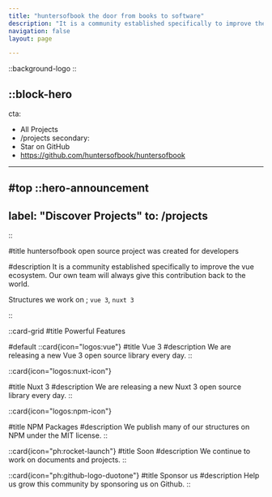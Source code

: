 ```yaml
---
title: "huntersofbook the door from books to software"
description: "It is a community established specifically to improve the vue ecosystem. Our own team will always give this contribution back to the world."
navigation: false
layout: page

---
```



::background-logo
::


::block-hero
---
cta:
  - All Projects
  - /projects
secondary:
  - Star on GitHub
  - https://github.com/huntersofbook/huntersofbook
---

#top
  ::hero-announcement
  ---
  label: "Discover Projects"
  to: /projects
  ---
  ::

#title
huntersofbook open source project was created for developers

#description
It is a community established specifically to improve the vue ecosystem. Our own team will always give this contribution back to the world.

Structures we work on ; `vue 3`, `nuxt 3`

::


::card-grid
#title
Powerful Features


#default
  ::card{icon="logos:vue"}
  #title
  Vue 3
  #description
  We are releasing a new Vue 3 open source library every day.
  ::

  ::card{icon="logos:nuxt-icon"}

  #title
  Nuxt 3
  #description
  We are releasing a new Nuxt 3 open source library every day.
  ::

  ::card{icon="logos:npm-icon"}

  #title
  NPM Packages
  #description
  We publish many of our structures on NPM under the MIT license.
  ::

  ::card{icon="ph:rocket-launch"}
  #title
  Soon 
  #description
  We continue to work on documents and projects.
  ::

  ::card{icon="ph:github-logo-duotone"}
  #title
  Sponsor us 
  #description
  Help us grow this community by sponsoring us on Github.
  ::
